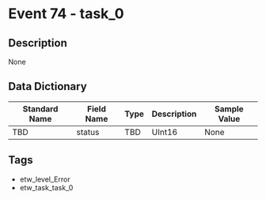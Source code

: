 # Event 74 - task_0

## Description
None

## Data Dictionary
|Standard Name|Field Name|Type|Description|Sample Value|
|---|---|---|---|---|
|TBD|status|TBD|UInt16|None|None|

## Tags
* etw_level_Error
* etw_task_task_0
